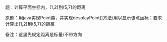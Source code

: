 题：计算平面坐标内，(1,2)到(5,7)的距离

原题：用java实现Point类，并实现desplayPoint()方法/用以显示该点坐标；要求计算出(1,2)到(5,7)的距离

备注：这里先规定距离是标量/不带方向
